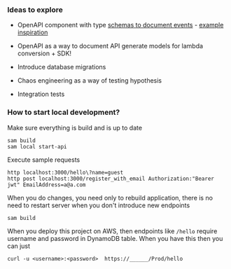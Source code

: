 ### Ideas to explore

- OpenAPI component with type [schemas to document events](https://swagger.io/specification/#schema-object) - [example inspiration](https://github.com/aws-samples/aws-serverless-ecommerce-platform/blob/master/products/resources/events.yaml)
- OpenAPI as a way to document API generate models for lambda conversion + SDK!

- Introduce database migrations
- Chaos engineering as a way of testing hypothesis
- Integration tests

### How to start local development?

Make sure everything is build and is up to date
```
sam build
sam local start-api 
```

Execute sample requests
```
http localhost:3000/hello\?name=guest 
http post localhost:3000/register_with_email Authorization:"Bearer jwt" EmailAddress=a@a.com
```

When you do changes, you need only to rebuild application, 
there is no need to restart server when you don't introduce new endpoints
```
sam build
```


When you deploy this project on AWS, then endpoints like `/hello` require username and password in DynamoDB table.
When you have this then you can just
```
curl -u <username>:<password>  https://______/Prod/hello  
```

